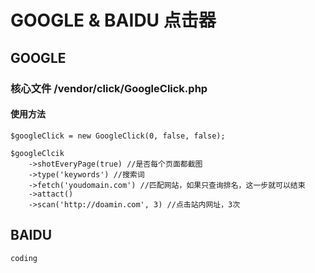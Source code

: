 # GOOGLE & BAIDU 点击器

## GOOGLE
### 核心文件 /vendor/click/GoogleClick.php
#### 使用方法
```
$googleClick = new GoogleClick(0, false, false);

$googleClcik
    ->shotEveryPage(true) //是否每个页面都截图
    ->type('keywords') //搜索词
    ->fetch('youdomain.com') //匹配网站，如果只查询排名，这一步就可以结束
    ->attact()
    ->scan('http://doamin.com', 3) //点击站内网址，3次
```


## BAIDU


```
coding
```

